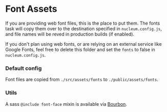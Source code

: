 # Font Assets

If you are providing web font files, this is the place to put them. The fonts task will copy them over to the destination specified in `nucleum.config.js`, and file names will be reved in production builds (if enabled).

If you don't plan using web fonts, or are relying on an external service like Google Fonts, feel free to delete this folder and set the `fonts` to false in `nucleum.config.js`.

### Default config

Font files are copied from `./src/assets/fonts` to `./public/assets/fonts`.

### Utils

A sass `@include font-face` mixin is available via [Bourbon](http://bourbon.io/docs/#font-face).
